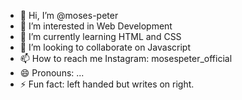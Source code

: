 - 👋 Hi, I’m @moses-peter
- 👀 I’m interested in Web Development
- 🌱 I’m currently learning HTML and CSS
- 💞️ I’m looking to collaborate on Javascript
- 📫 How to reach me Instagram: mosespeter_official
- 😄 Pronouns: ...
- ⚡ Fun fact: left handed but writes on right.

<!---
moses-peter/moses-peter is a ✨ special ✨ repository because its `README.md` (this file) appears on your GitHub profile.
You can click the Preview link to take a look at your changes.
--->
